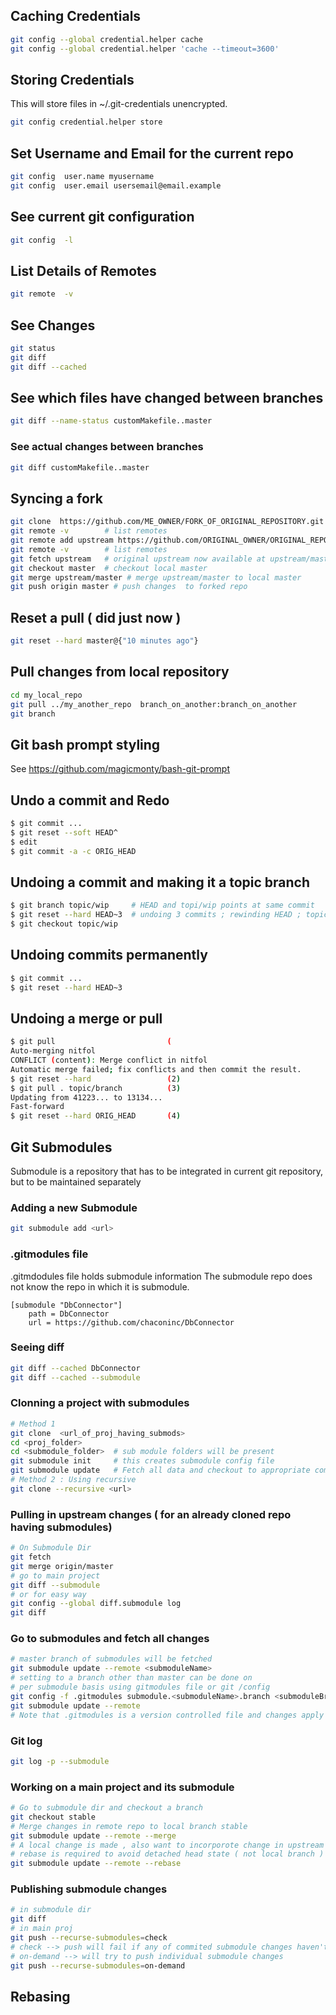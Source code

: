 ## Caching Credentials  

```sh 
git config --global credential.helper cache
git config --global credential.helper 'cache --timeout=3600'
```

## Storing Credentials  
This will store files in ~/.git-credentials unencrypted. 
```sh
git config credential.helper store
```


## Set Username and Email for the current repo 

```sh
git config  user.name myusername
git config  user.email usersemail@email.example 
```
## See current git configuration 
```sh
git config  -l 
```
## List Details of Remotes  
```sh
git remote  -v 
```
## See Changes  
```sh 
git status
git diff 
git diff --cached  
```

## See which files have changed between branches  
```sh
git diff --name-status customMakefile..master
```
### See actual changes  between branches
```sh
git diff customMakefile..master
```

## Syncing a fork 

```sh 
git clone  https://github.com/ME_OWNER/FORK_OF_ORIGINAL_REPOSITORY.git  
git remote -v        # list remotes  
git remote add upstream https://github.com/ORIGINAL_OWNER/ORIGINAL_REPOSITORY.git   # add upstream remote pointing to original repo 
git remote -v        # list remotes  
git fetch upstream   # original upstream now available at upstream/master 
git checkout master  # checkout local master 
git merge upstream/master # merge upstream/master to local master 
git push origin master # push changes  to forked repo 

```

## Reset a pull ( did just now ) 
```sh 
git reset --hard master@{"10 minutes ago"} 
```


## Pull changes from local repository 
```sh 
cd my_local_repo
git pull ../my_another_repo  branch_on_another:branch_on_another
git branch 
```
## Git bash prompt styling 
See https://github.com/magicmonty/bash-git-prompt 

## Undo a commit and Redo
```sh
$ git commit ...
$ git reset --soft HEAD^      
$ edit                        
$ git commit -a -c ORIG_HEAD  
```
## Undoing a commit and making it a topic branch 
```sh
$ git branch topic/wip     # HEAD and topi/wip points at same commit
$ git reset --hard HEAD~3  # undoing 3 commits ; rewinding HEAD ; topic/wip not rewind
$ git checkout topic/wip   
```
## Undoing commits permanently 
```sh
$ git commit ...
$ git reset --hard HEAD~3   
```
## Undoing a merge or pull 
```sh
$ git pull                         (
Auto-merging nitfol
CONFLICT (content): Merge conflict in nitfol
Automatic merge failed; fix conflicts and then commit the result.
$ git reset --hard                 (2)
$ git pull . topic/branch          (3)
Updating from 41223... to 13134...
Fast-forward
$ git reset --hard ORIG_HEAD       (4)
```
## Git Submodules 
Submodule is a repository that has to be integrated in current git repository,
but to be maintained separately

### Adding a new Submodule 
```sh
git submodule add <url>
```
### .gitmodules file 
.gitmdodules file holds submodule information 
The submodule repo does not know the repo in which it is submodule. 
```
[submodule "DbConnector"]
	path = DbConnector
	url = https://github.com/chaconinc/DbConnector
```
### Seeing diff 
```sh
git diff --cached DbConnector
git diff --cached --submodule 
```
### Clonning a project with submodules
```sh
# Method 1
git clone  <url_of_proj_having_submods>
cd <proj_folder>
cd <submodule_folder>  # sub module folders will be present 
git submodule init     # this creates submodule config file  
git submodule update   # Fetch all data and checkout to appropriate commit 
# Method 2 : Using recursive 
git clone --recursive <url> 
```
### Pulling in upstream changes ( for an already cloned repo having submodules) 
```sh
# On Submodule Dir 
git fetch 
git merge origin/master
# go to main project 
git diff --submodule 
# or for easy way 
git config --global diff.submodule log  
git diff  
```
### Go to submodules and fetch all changes
```sh
# master branch of submodules will be fetched  
git submodule update --remote <submoduleName>
# setting to a branch other than master can be done on 
# per submodule basis using gitmodules file or git /config 
git config -f .gitmodules submodule.<submoduleName>.branch <submoduleBranchName> 
git submodule update --remote 
# Note that .gitmodules is a version controlled file and changes apply globally 
```
### Git log 
```sh  
git log -p --submodule 
```
### Working on a main project and its submodule 
```sh 
# Go to submodule dir and checkout a branch 
git checkout stable
# Merge changes in remote repo to local branch stable 
git submodule update --remote --merge  
# A local change is made , also want to incorporote change in upstream 
# rebase is required to avoid detached head state ( not local branch )
git submodule update --remote --rebase  
```

### Publishing submodule changes  
```sh 
# in submodule dir 
git diff
# in main proj 
git push --recurse-submodules=check
# check --> push will fail if any of commited submodule changes haven't been pushed
# on-demand --> will try to push individual submodule changes
git push --recurse-submodules=on-demand
```
## Rebasing  
